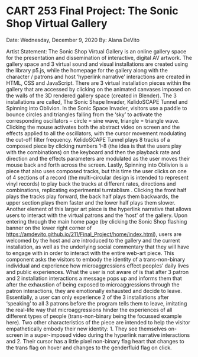 # CART 253 Final Project: The Sonic Shop Virtual Gallery

Date: Wednesday, December 9, 2020
By: Alana DeVito

Artist Statement:
The Sonic Shop Virtual Gallery is an online gallery space for the presentation and dissemination of interactive, digital AV artwork. The gallery space and 3 virtual sound and visual installations are created using the library p5.js, while the homepage for the gallery along with the character / patrons and host ‘hyperlink narrative’ interactions are created in HTML, CSS and JavaScript. There are 3 virtual installation pieces within the gallery that are accessed by clicking on the animated canvases imposed on the walls of the 3D rendered gallery space (created in Blender). The 3 installations are called, The Sonic Shape Invader, KelidoSCAPE Tunnel and Spinning into Oblivion. In the Sonic Space Invader, visitors use a paddle to bounce circles and triangles falling from the ‘sky’ to activate the corresponding oscillators – circle = sine wave, triangle = triangle wave. Clicking the mouse activates both the abstract video on screen and the effects applied to all the oscillators, with the cursor movement modulating the cut-off filter frequency. KelidoSCAPE Tunnel plays 8 tracks of a composed piece by clicking numbers 1-8 (the idea is that the users play with the combinations) on the keyboard and then the playback rate and direction and the effects parameters are modulated as the user moves their mouse back and forth across the screen. Lastly, Spinning into Oblivion is a piece that also uses composed tracks, but this time the user clicks on one of 4 sections of a record (the multi-circular design is intended to represent vinyl records) to play back the tracks at different rates, directions and combinations, replicating experimental turntablism . Clicking the front half plays the tracks play forward, the back half plays them backwards, the upper section plays them faster and the lower half plays them slower.
Another element of this larger art piece is the hyperlink narrative that allows users to interact with the virtual patrons and the ‘host’ of the gallery. Upon entering through the main home page (by clicking the Sonic Shop flashing banner on the lower right corner of https://amdevito.github.io/211/Final_Project/home/index.html), users are welcomed by the host and are introduced to the gallery and the current installation, as well as the underlying social commentary that they will have to engage with in order to interact with the entire web-art piece. This component asks the visitors to embody the identity of a trans-non-binary individual and experience how microaggressions effect peoples’ daily lives and public experiences. What the user is not aware of is that after 3 patron and 2 installation interactions a message pops up and informs them that after the exhaustion of being exposed to microaggressions through the patron interactions, they are emotionally exhausted and decide to leave. Essentially, a user can only experience 2 of the 3 installations after ‘speaking’ to all 3 patrons before the program tells them to leave, imitating the real-life way that microaggressions hinder the experiences of all different types of people (trans-non-binary being the focussed example here). Two other characteristics of the piece are intended to help the visitor empathetically embody their new identity: 1. They see themselves on-screen in a super-imposed video during the hyperlink narrative interactions and 2. Their cursor has a little pixel non-binary flag heart that changes to the trans flag on hover and changes to the genderfluid flag on click.
